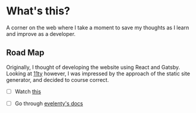 # What's this?

A corner on the web where I take a moment to save my thoughts as I learn and improve as a developer.

## Road Map

Originally, I thought of developing the website using React and Gatsby. Looking at [11ty](https://www.11ty.dev/) however, I was impressed by the approach of the static site generator, and decided to course correct.

- [ ] Watch [this](https://youtu.be/j8mJrhhdHWc)

- [ ] Go through [evelenty's docs](https://www.11ty.dev/docs/)
